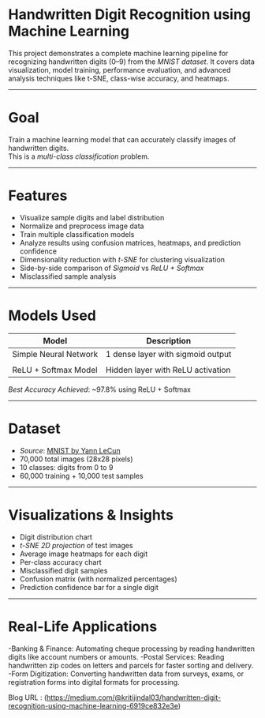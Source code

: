 # Handwritten Digit Recognition using Machine Learning

This project demonstrates a complete machine learning pipeline for recognizing handwritten digits (0–9) from the *MNIST dataset*. It covers data visualization, model training, performance evaluation, and advanced analysis techniques like t-SNE, class-wise accuracy, and heatmaps.

---

# Goal

Train a machine learning model that can accurately classify images of handwritten digits.  
This is a *multi-class classification* problem.

---

# Features

- Visualize sample digits and label distribution
- Normalize and preprocess image data
- Train multiple classification models
- Analyze results using confusion matrices, heatmaps, and prediction confidence
- Dimensionality reduction with *t-SNE* for clustering visualization
- Side-by-side comparison of *Sigmoid* vs *ReLU + Softmax*
- Misclassified sample analysis

---

# Models Used

| Model                   | Description                         |
|-------------------------|-------------------------------------|
| Simple Neural Network   | 1 dense layer with sigmoid output   |
|			  |					|
| ReLU + Softmax Model    | Hidden layer with ReLU activation   |

*Best Accuracy Achieved*: ~97.8% using ReLU + Softmax

---

# Dataset

- *Source*: [MNIST by Yann LeCun](https://storage.googleapis.com/tensorflow/tf-keras-datasets/mnist.npz)
- 70,000 total images (28x28 pixels)
- 10 classes: digits from 0 to 9
- 60,000 training + 10,000 test samples

---

# Visualizations & Insights

- Digit distribution chart
- *t-SNE 2D projection* of test images
- Average image heatmaps for each digit
- Per-class accuracy chart
- Misclassified digit samples
- Confusion matrix (with normalized percentages)
- Prediction confidence bar for a single digit

---

# Real-Life Applications

-Banking & Finance: Automating cheque processing by reading handwritten digits like account numbers or amounts.
-Postal Services: Reading handwritten zip codes on letters and parcels for faster sorting and delivery.
-Form Digitization: Converting handwritten data from surveys, exams, or registration forms into digital formats for processing.

Blog URL : (https://medium.com/@kritijindal03/handwritten-digit-recognition-using-machine-learning-6919ce832e3e)
